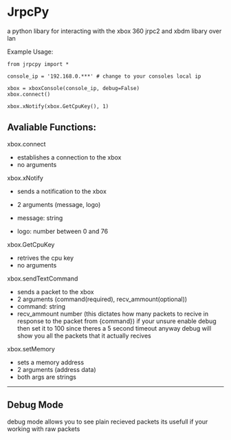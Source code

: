 # JrpcPy
a python libary for interacting with the xbox 360 jrpc2 and xbdm libary over lan

Example Usage:
```
from jrpcpy import *

console_ip = '192.168.0.***' # change to your consoles local ip

xbox = xboxConsole(console_ip, debug=False)
xbox.connect()

xbox.xNotify(xbox.GetCpuKey(), 1)
```

Avaliable Functions:
----------------------
xbox.connect
- establishes a connection to the xbox
- no arguments
 
xbox.xNotify
- sends a notification to the xbox
- 2 arguments (message, logo)

- message: string
- logo: number between 0 and 76

xbox.GetCpuKey
- retrives the cpu key
- no arguments

xbox.sendTextCommand
- sends a packet to the xbox
- 2 arguments (command(required), recv_ammount(optional))
- command: string
- recv_ammount number (this dictates how many packets to recive in response to the packet from {command})
  if your unsure enable debug then set it to 100 since theres a 5 second timeout anyway debug will show you all the packets that it actually recives

xbox.setMemory
- sets a memory address
- 2 arguments (address data)
- both args are strings

--------------------------
## Debug Mode
debug mode allows you to see plain recieved packets its usefull if your working with raw packets
